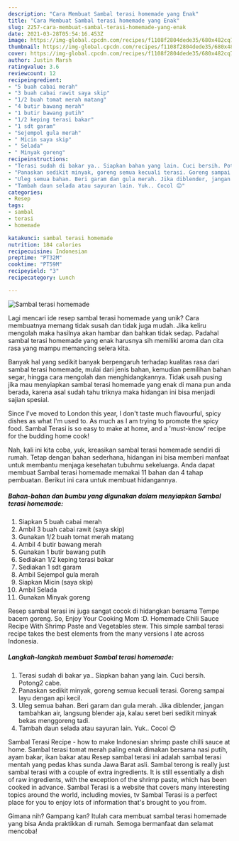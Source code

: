 ```yaml
---
description: "Cara Membuat Sambal terasi homemade yang Enak"
title: "Cara Membuat Sambal terasi homemade yang Enak"
slug: 2257-cara-membuat-sambal-terasi-homemade-yang-enak
date: 2021-03-28T05:54:16.453Z
image: https://img-global.cpcdn.com/recipes/f1108f2804dede35/680x482cq70/sambal-terasi-homemade-foto-resep-utama.jpg
thumbnail: https://img-global.cpcdn.com/recipes/f1108f2804dede35/680x482cq70/sambal-terasi-homemade-foto-resep-utama.jpg
cover: https://img-global.cpcdn.com/recipes/f1108f2804dede35/680x482cq70/sambal-terasi-homemade-foto-resep-utama.jpg
author: Justin Marsh
ratingvalue: 3.6
reviewcount: 12
recipeingredient:
- "5 buah cabai merah"
- "3 buah cabai rawit saya skip"
- "1/2 buah tomat merah matang"
- "4 butir bawang merah"
- "1 butir bawang putih"
- "1/2 keping terasi bakar"
- "1 sdt garam"
- "Sejempol gula merah"
- " Micin saya skip"
- " Selada"
- " Minyak goreng"
recipeinstructions:
- "Terasi sudah di bakar ya.. Siapkan bahan yang lain. Cuci bersih. Potong2 cabe."
- "Panaskan sedikit minyak, goreng semua kecuali terasi. Goreng sampai layu dengan api kecil."
- "Uleg semua bahan. Beri garam dan gula merah. Jika diblender, jangan tambahkan air, langsung blender aja, kalau seret beri sedikit minyak bekas menggoreng tadi."
- "Tambah daun selada atau sayuran lain. Yuk.. Cocol 😊"
categories:
- Resep
tags:
- sambal
- terasi
- homemade

katakunci: sambal terasi homemade 
nutrition: 184 calories
recipecuisine: Indonesian
preptime: "PT32M"
cooktime: "PT59M"
recipeyield: "3"
recipecategory: Lunch

---
```



![Sambal terasi homemade](https://img-global.cpcdn.com/recipes/f1108f2804dede35/680x482cq70/sambal-terasi-homemade-foto-resep-utama.jpg)

Lagi mencari ide resep sambal terasi homemade yang unik? Cara membuatnya memang tidak susah dan tidak juga mudah. Jika keliru mengolah maka hasilnya akan hambar dan bahkan tidak sedap. Padahal sambal terasi homemade yang enak harusnya sih memiliki aroma dan cita rasa yang mampu memancing selera kita.

Banyak hal yang sedikit banyak berpengaruh terhadap kualitas rasa dari sambal terasi homemade, mulai dari jenis bahan, kemudian pemilihan bahan segar, hingga cara mengolah dan menghidangkannya. Tidak usah pusing jika mau menyiapkan sambal terasi homemade yang enak di mana pun anda berada, karena asal sudah tahu triknya maka hidangan ini bisa menjadi sajian spesial.

Since I&#39;ve moved to London this year, I don&#39;t taste much flavourful, spicy dishes as what I&#39;m used to. As much as I am trying to promote the spicy food. Sambal Terasi is so easy to make at home, and a &#39;must-know&#39; recipe for the budding home cook!


Nah, kali ini kita coba, yuk, kreasikan sambal terasi homemade sendiri di rumah. Tetap dengan bahan sederhana, hidangan ini bisa memberi manfaat untuk membantu menjaga kesehatan tubuhmu sekeluarga. Anda dapat membuat Sambal terasi homemade memakai 11 bahan dan 4 tahap pembuatan. Berikut ini cara untuk membuat hidangannya.

<!--inarticleads1-->

##### Bahan-bahan dan bumbu yang digunakan dalam menyiapkan Sambal terasi homemade:

1. Siapkan 5 buah cabai merah
1. Ambil 3 buah cabai rawit (saya skip)
1. Gunakan 1/2 buah tomat merah matang
1. Ambil 4 butir bawang merah
1. Gunakan 1 butir bawang putih
1. Sediakan 1/2 keping terasi bakar
1. Sediakan 1 sdt garam
1. Ambil Sejempol gula merah
1. Siapkan  Micin (saya skip)
1. Ambil  Selada
1. Gunakan  Minyak goreng


Resep sambal terasi ini juga sangat cocok di hidangkan bersama Tempe bacem goreng. So, Enjoy Your Cooking Mom :D. Homemade Chili Sauce Recipe With Shrimp Paste and Vegetables stew. This simple sambal terasi recipe takes the best elements from the many versions I ate across Indonesia. 

<!--inarticleads2-->

##### Langkah-langkah membuat Sambal terasi homemade:

1. Terasi sudah di bakar ya.. Siapkan bahan yang lain. Cuci bersih. Potong2 cabe.
1. Panaskan sedikit minyak, goreng semua kecuali terasi. Goreng sampai layu dengan api kecil.
1. Uleg semua bahan. Beri garam dan gula merah. Jika diblender, jangan tambahkan air, langsung blender aja, kalau seret beri sedikit minyak bekas menggoreng tadi.
1. Tambah daun selada atau sayuran lain. Yuk.. Cocol 😊


Sambal Terasi Recipe - how to make Indonesian shrimp paste chilli sauce at home. Sambal terasi tomat merah paling enak dimakan bersama nasi putih, ayam bakar, ikan bakar atau Resep sambal terasi ini adalah sambal terasi mentah yang pedas khas sunda Jawa Barat asli. Sambal terong is really just sambal terasi with a couple of extra ingredients. It is still essentially a dish of raw ingredients, with the exception of the shrimp paste, which has been cooked in advance. Sambal Terasi is a website that covers many interesting topics around the world, including movies, tv Sambal Terasi is a perfect place for you to enjoy lots of information that&#39;s brought to you from. 

Gimana nih? Gampang kan? Itulah cara membuat sambal terasi homemade yang bisa Anda praktikkan di rumah. Semoga bermanfaat dan selamat mencoba!
